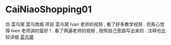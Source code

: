 # CaiNiaoShopping01
仿 菜鸟窝 菜鸟商城 项目
菜鸟窝 Ivan 老师的视频 , 看了好多教学视频 . 但真心觉得 Iven 老师讲的蛮好 ! .
看了两遍老师的视频 , 按照自己思路写出来的 . 注释也比较详细
[菜鸟窝](http://www.cniao5.com/)
